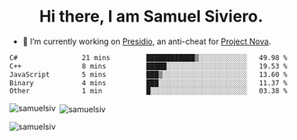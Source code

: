 <h1 align="center">Hi there, I am Samuel Siviero.</h1>

- 🔭 I’m currently working on [Presidio](https://presidio.ac), an anti-cheat for [Project Nova](https://discord.gg/novafn).

<!--START_SECTION:waka-->

```txt
C#                21 mins         ████████████▒░░░░░░░░░░░░   49.98 %
C++               8 mins          █████░░░░░░░░░░░░░░░░░░░░   19.53 %
JavaScript        5 mins          ███▒░░░░░░░░░░░░░░░░░░░░░   13.60 %
Binary            4 mins          ███░░░░░░░░░░░░░░░░░░░░░░   11.37 %
Other             1 min           █░░░░░░░░░░░░░░░░░░░░░░░░   03.38 %
```

<!--END_SECTION:waka-->

<p><img align="left" src="https://github-readme-stats.vercel.app/api/top-langs?username=samuelsiv&show_icons=true&locale=en&layout=compact&theme=radical" alt="samuelsiv" /></p>

<p>&nbsp;<img align="center" src="https://github-readme-stats.vercel.app/api?username=samuelsiv&show_icons=true&locale=en&theme=radical" alt="samuelsiv" /></p>
<p align="left"> <img src="https://komarev.com/ghpvc/?username=samuelsiv&label=Profile%20views&color=0e75b6&style=flat" alt="samuelsiv" /> </p>
